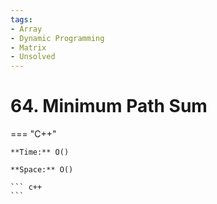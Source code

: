 ```yaml
---
tags:
- Array
- Dynamic Programming
- Matrix
- Unsolved
---
```



# 64. Minimum Path Sum

=== "C++"

    **Time:** O()

    **Space:** O()

    ``` c++
    ```